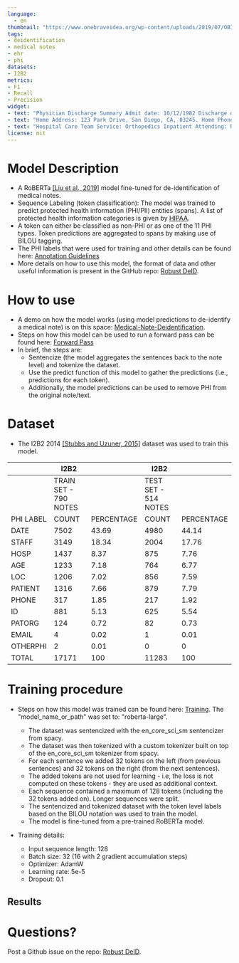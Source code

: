 ```yaml
---
language:
  - en
thumbnail: "https://www.onebraveidea.org/wp-content/uploads/2019/07/OBI-Logo-Website.png"
tags:
- deidentification
- medical notes
- ehr
- phi
datasets:
- I2B2
metrics:
- F1
- Recall
- Precision
widget:
- text: "Physician Discharge Summary Admit date: 10/12/1982 Discharge date: 10/22/1982 Patient Information Jack Reacher, 54 y.o. male (DOB = 1/21/1928)."
- text: "Home Address: 123 Park Drive, San Diego, CA, 03245. Home Phone: 202-555-0199 (home)."
- text: "Hospital Care Team Service: Orthopedics Inpatient Attending: Roger C Kelly, MD Attending phys phone: (634)743-5135 Discharge Unit: HCS843 Primary Care Physician: Hassan V Kim, MD 512-832-5025."
license: mit
---
```


# Model Description

* A RoBERTa [[Liu et al., 2019]](https://arxiv.org/pdf/1907.11692.pdf) model fine-tuned for de-identification of medical notes.
* Sequence Labeling (token classification): The model was trained to predict protected health information (PHI/PII) entities (spans). A list of protected health information categories is given by [HIPAA](https://www.hhs.gov/hipaa/for-professionals/privacy/laws-regulations/index.html).
* A token can either be classified as non-PHI or as one of the 11 PHI types. Token predictions are aggregated to spans by making use of BILOU tagging.
* The PHI labels that were used for training and other details can be found here: [Annotation Guidelines](https://github.com/obi-ml-public/ehr_deidentification/blob/master/AnnotationGuidelines.md)
* More details on how to use this model, the format of data and other useful information is present in the GitHub repo: [Robust DeID](https://github.com/obi-ml-public/ehr_deidentification).


# How to use

* A demo on how the model works (using model predictions to de-identify a medical note) is on this space: [Medical-Note-Deidentification](https://huggingface.co/spaces/obi/Medical-Note-Deidentification).
* Steps on how this model can be used to run a forward pass can be found here: [Forward Pass](https://github.com/obi-ml-public/ehr_deidentification/tree/master/steps/forward_pass)
* In brief, the steps are:
    * Sentencize (the model aggregates the sentences back to the note level) and tokenize the dataset.
    * Use the predict function of this model to gather the predictions (i.e., predictions for each token).
    * Additionally, the model predictions can be used to remove PHI from the original note/text.
    
    
# Dataset

* The I2B2 2014 [[Stubbs and Uzuner, 2015]](https://www.ncbi.nlm.nih.gov/pmc/articles/PMC4978170/) dataset was used to train this model.

|           | I2B2                  |            |  I2B2                |            |
| --------- | --------------------- | ---------- | -------------------- | ---------- |
|           | TRAIN SET - 790 NOTES |            | TEST SET - 514 NOTES |            |
| PHI LABEL | COUNT                 | PERCENTAGE | COUNT                | PERCENTAGE |
| DATE      | 7502                  | 43.69      | 4980                 | 44.14      |
| STAFF     | 3149                  | 18.34      | 2004                 | 17.76      |
| HOSP      | 1437                  | 8.37       | 875                  | 7.76       |
| AGE       | 1233                  | 7.18       | 764                  | 6.77       |
| LOC       | 1206                  | 7.02       | 856                  | 7.59       |
| PATIENT   | 1316                  | 7.66       | 879                  | 7.79       |
| PHONE     | 317                   | 1.85       | 217                  | 1.92       |
| ID        | 881                   | 5.13       | 625                  | 5.54       |
| PATORG    | 124                   | 0.72       | 82                   | 0.73       |
| EMAIL     | 4                     | 0.02       | 1                    | 0.01       |
| OTHERPHI  | 2                     | 0.01       | 0                    | 0          |
| TOTAL     | 17171                 | 100        | 11283                | 100        |


# Training procedure

* Steps on how this model was trained can be found here: [Training](https://github.com/obi-ml-public/ehr_deidentification/tree/master/steps/train). The "model_name_or_path" was set to: "roberta-large".
    * The dataset was sentencized with the en_core_sci_sm sentencizer from spacy.
    * The dataset was then tokenized with a custom tokenizer built on top of the en_core_sci_sm tokenizer from spacy.
    * For each sentence we added 32 tokens on the left (from previous sentences) and 32 tokens on the right (from the next sentences).
    * The added tokens are not used for learning - i.e, the loss is not computed on these tokens - they are used as additional context.
    * Each sequence contained a maximum of 128 tokens (including the 32 tokens added on). Longer sequences were split.
    * The sentencized and tokenized dataset with the token level labels based on the BILOU notation was used to train the model.
    * The model is fine-tuned from a pre-trained RoBERTa model.
    
* Training details:
    * Input sequence length: 128
    * Batch size: 32 (16 with 2 gradient accumulation steps)
    * Optimizer: AdamW 
    * Learning rate: 5e-5
    * Dropout: 0.1


## Results

# Questions?

Post a Github issue on the repo: [Robust DeID](https://github.com/obi-ml-public/ehr_deidentification).
